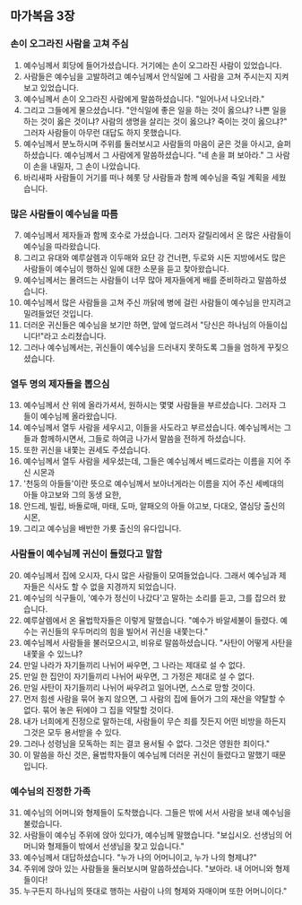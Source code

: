 ## 마가복음 3장

### 손이 오그라진 사람을 고쳐 주심
1. 예수님께서 회당에 들어가셨습니다. 거기에는 손이 오그라진 사람이 있었습니다.
2. 사람들은 예수님을 고발하려고 예수님께서 안식일에 그 사람을 고쳐 주시는지 지켜 보고 있었습니다.
3. 예수님께서 손이 오그라진 사람에게 말씀하셨습니다. "일어나서 나오너라."
4. 그리고 그들에게 물으셨습니다. "안식일에 좋은 일을 하는 것이 옳으냐? 나쁜 일을 하는 것이 옳은 것이냐? 사람의 생명을 살리는 것이 옳으냐? 죽이는 것이 옳으냐?" 그러자 사람들이 아무런 대답도 하지 못했습니다.
5. 예수님께서 분노하시며 주위를 둘러보시고 사람들의 마음이 굳은 것을 아시고, 슬퍼하셨습니다. 예수님께서 그 사람에게 말씀하셨습니다. "네 손을 펴 보아라." 그 사람이 손을 내밀자, 그 손이 나았습니다.
6. 바리새파 사람들이 거기를 떠나 헤롯 당 사람들과 함께 예수님을 죽일 계획을 세웠습니다.
### 많은 사람들이 예수님을 따름
7. 예수님께서 제자들과 함께 호수로 가셨습니다. 그러자 갈릴리에서 온 많은 사람들이 예수님을 따라왔습니다.
8. 그리고 유대와 예루살렘과 이두매와 요단 강 건너편, 두로와 시돈 지방에서도 많은 사람들이 예수님이 행하신 일에 대한 소문을 듣고 찾아왔습니다.
9. 예수님께서는 몰려드는 사람들이 너무 많아 제자들에게 배를 준비하라고 말씀하셨습니다.
10. 예수님께서 많은 사람들을 고쳐 주신 까닭에 병에 걸린 사람들이 예수님을 만지려고 밀려들었던 것입니다.
11. 더러운 귀신들은 예수님을 보기만 하면, 앞에 엎드려서 "당신은 하나님의 아들이십니다!"라고 소리쳤습니다.
12. 그러나 예수님께서는, 귀신들이 예수님을 드러내지 못하도록 그들을 엄하게 꾸짖으셨습니다.
### 열두 명의 제자들을 뽑으심
13. 예수님께서 산 위에 올라가셔서, 원하시는 몇몇 사람들을 부르셨습니다. 그러자 그들이 예수님께 올라왔습니다.
14. 예수님께서 열두 사람을 세우시고, 이들을 사도라고 부르셨습니다. 예수님께서는 그들과 함께하시면서, 그들로 하여금 나가서 말씀을 전하게 하셨습니다.
15. 또한 귀신을 내쫓는 권세도 주셨습니다.
16. 예수님께서 열두 사람을 세우셨는데, 그들은 예수님께서 베드로라는 이름을 지어 주신 시몬과
17. '천둥의 아들들'이란 뜻으로 예수님께서 보아너게라는 이름을 지어 주신 세베대의 아들 야고보와 그의 동생 요한,
18. 안드레, 빌립, 바돌로매, 마태, 도마, 알패오의 아들 야고보, 다대오, 열심당 출신의 시몬,
19. 그리고 예수님을 배반한 가룟 출신의 유다입니다.
### 사람들이 예수님께 귀신이 들렸다고 말함
20. 예수님께서 집에 오시자, 다시 많은 사람들이 모여들었습니다. 그래서 예수님과 제자들은 식사도 할 수 없을 지경까지 되었습니다.
21. 예수님의 식구들이, '예수가 정신이 나갔다'고 말하는 소리를 듣고, 그를 잡으러 왔습니다.
22. 예루살렘에서 온 율법학자들은 이렇게 말했습니다. "예수가 바알세불이 들렸다. 예수는 귀신들의 우두머리의 힘을 빌어서 귀신을 내쫓는다."
23. 예수님께서 사람들을 불러모으시고, 비유로 말씀하셨습니다. "사탄이 어떻게 사탄을 내쫓을 수 있느냐?
24. 만일 나라가 자기들끼리 나뉘어 싸우면, 그 나라는 제대로 설 수 없다.
25. 만일 한 집안이 자기들끼리 나뉘어 싸우면, 그 가정은 제대로 설 수 없다.
26. 만일 사탄이 자기들끼리 나뉘어 싸우려고 일어나면, 스스로 망할 것이다.
27. 먼저 힘센 사람을 묶어 놓지 않으면, 그 사람의 집에 들어가 그의 재산을 약탈할 수 없다. 묶어 놓은 뒤에야 그 집을 약탈할 것이다.
28. 내가 너희에게 진정으로 말하는데, 사람들이 무슨 죄를 짓든지 어떤 비방을 하든지 그것은 모두 용서받을 수 있다.
29. 그러나 성령님을 모독하는 죄는 결코 용서될 수 없다. 그것은 영원한 죄이다."
30. 이 말씀을 하신 것은, 율법학자들이 예수님께 더러운 귀신이 들렸다고 말했기 때문입니다.
### 예수님의 진정한 가족
31. 예수님의 어머니와 형제들이 도착했습니다. 그들은 밖에 서서 사람을 보내 예수님을 불렀습니다.
32. 사람들이 예수님 주위에 앉아 있다가, 예수님께 말했습니다. "보십시오. 선생님의 어머니와 형제들이 밖에서 선생님을 찾고 있습니다."
33. 예수님께서 대답하셨습니다. "누가 나의 어머니이고, 누가 나의 형제냐?"
34. 주위에 앉아 있는 사람들을 둘러보시며 말씀하셨습니다. "보아라. 내 어머니와 형제들이다!
35. 누구든지 하나님의 뜻대로 행하는 사람이 나의 형제와 자매이며 또한 어머니이다."